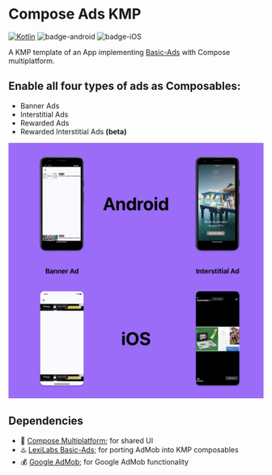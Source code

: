 # Compose Ads KMP

[![Kotlin](https://img.shields.io/badge/Kotlin-2.0.21-7f52ff.svg?style=flat&logo=kotlin)](https://kotlinlang.org)
![badge-android](http://img.shields.io/badge/platform-android-6EDB8D.svg?style=flat)
![badge-iOS](http://img.shields.io/badge/platform-iOS-6ED88D.svg?style=flat)

A KMP template of an App implementing [Basic-Ads](https://github.com/LexiLabs-App/basic) with Compose multiplatform.

## Enable all four types of ads as Composables:
* Banner Ads
* Interstitial Ads
* Rewarded Ads
* Rewarded Interstitial Ads __(beta)__

<img src="screenshots.png" width="720">

## Dependencies
- 🧩 [Compose Multiplatform](https://github.com/JetBrains/compose-multiplatform); for shared UI
- ♨️ [LexiLabs Basic-Ads](https://basic.lexilabs.app); for porting AdMob into KMP composables
- 💰 [Google AdMob](https://admob.google.com); for Google AdMob functionality
